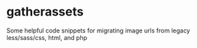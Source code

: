 # gatherassets
Some helpful code snippets for migrating image urls from legacy less/sass/css, html, and php
